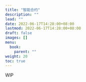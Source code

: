 ```yaml
---
title: "智能合约"
description: ""
lead: ""
date: 2022-06-17T14:28:00+08:00
lastmod: 2022-06-17T14:28:00+08:00
draft: false
images: []
menu:
  book:
    parent: ""
weight: 20
toc: true
---
```


WIP